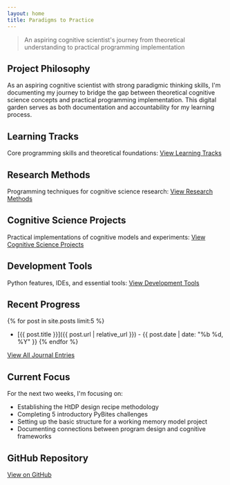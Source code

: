 ```yaml
---
layout: home
title: Paradigms to Practice
---
```



> An aspiring cognitive scientist's journey from theoretical understanding to practical programming implementation

## Project Philosophy

As an aspiring cognitive scientist with strong paradigmic thinking skills, I'm documenting my journey to bridge the gap between theoretical cognitive science concepts and practical programming implementation. This digital garden serves as both documentation and accountability for my learning process.

## Learning Tracks

Core programming skills and theoretical foundations:
[View Learning Tracks](/paradigms-to-practice/learning-tracks/)

## Research Methods

Programming techniques for cognitive science research:
[View Research Methods](/paradigms-to-practice/research-methods/)

## Cognitive Science Projects

Practical implementations of cognitive models and experiments:
[View Cognitive Science Projects](/paradigms-to-practice/cogsci-projects/)

## Development Tools

Python features, IDEs, and essential tools:
[View Development Tools](/paradigms-to-practice/tools/)

## Recent Progress

{% for post in site.posts limit:5 %}
- [{{ post.title }}]({{ post.url | relative_url }}) - {{ post.date | date: "%b %d, %Y" }}
{% endfor %}

[View All Journal Entries](/paradigms-to-practice/posts/)

## Current Focus

For the next two weeks, I'm focusing on:
- Establishing the HtDP design recipe methodology
- Completing 5 introductory PyBites challenges
- Setting up the basic structure for a working memory model project
- Documenting connections between program design and cognitive frameworks


## GitHub Repository

[View on GitHub](https://github.com/SamBitSync/paradigms-to-practice)

<style>
.progress-container {
  margin: 20px 0;
}
.progress-item {
  margin-bottom: 15px;
}
.progress-bar {
  background-color: #eee;
  border-radius: 4px;
  height: 20px;
  width: 100%;
}
.progress {
  background-color: #4caf50;
  height: 20px;
  border-radius: 4px;
}
</style>

